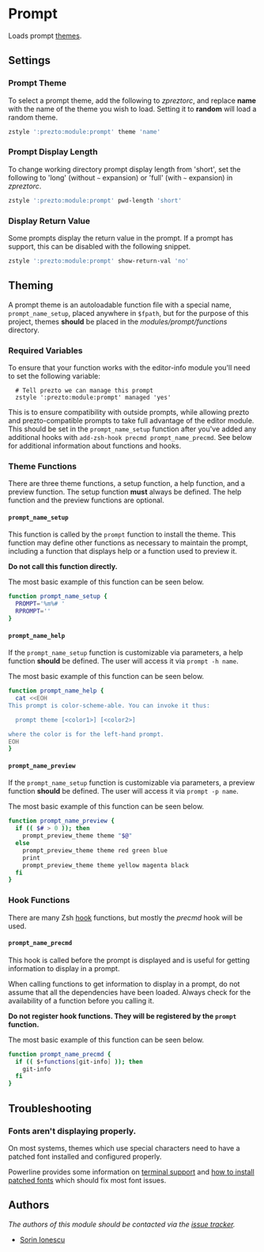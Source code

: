 Prompt
======

Loads prompt [themes][1].

Settings
--------

### Prompt Theme

To select a prompt theme, add the following to *zpreztorc*, and replace **name**
with the name of the theme you wish to load. Setting it to **random** will load
a random theme.

```sh
zstyle ':prezto:module:prompt' theme 'name'
```

### Prompt Display Length

To change working directory prompt display length from 'short', set the
following to 'long' (without `~` expansion) or 'full' (with `~` expansion)
in *zpreztorc*.

```sh
zstyle ':prezto:module:prompt' pwd-length 'short'
```

### Display Return Value

Some prompts display the return value in the prompt. If a prompt has support,
this can be disabled with the following snippet.

```sh
zstyle ':prezto:module:prompt' show-return-val 'no'
```

Theming
-------

A prompt theme is an autoloadable function file with a special name,
`prompt_name_setup`, placed anywhere in `$fpath`, but for the purpose of this
project, themes **should** be placed in the *modules/prompt/functions*
directory.

### Required Variables

To ensure that your function works with the editor-info module you'll need to
set the following variable:

```
  # Tell prezto we can manage this prompt
  zstyle ':prezto:module:prompt' managed 'yes'
```

This is to ensure compatibility with outside prompts, while allowing prezto
and prezto-compatible prompts to take full advantage of the editor module.
This should be set in the `prompt_name_setup` function after you've added
any additional hooks with `add-zsh-hook precmd prompt_name_precmd`. See below
for additional information about functions and hooks.

### Theme Functions

There are three theme functions, a setup function, a help function, and
a preview function. The setup function **must** always be defined. The help
function and the preview functions are optional.

#### `prompt_name_setup`

This function is called by the `prompt` function to install the theme. This
function may define other functions as necessary to maintain the prompt,
including a function that displays help or a function used to preview it.

**Do not call this function directly.**

The most basic example of this function can be seen below.

```sh
function prompt_name_setup {
  PROMPT='%m%# '
  RPROMPT=''
}
```

#### `prompt_name_help`

If the `prompt_name_setup` function is customizable via parameters, a help
function **should** be defined. The user will access it via `prompt -h name`.

The most basic example of this function can be seen below.

```sh
function prompt_name_help {
  cat <<EOH
This prompt is color-scheme-able. You can invoke it thus:

  prompt theme [<color1>] [<color2>]

where the color is for the left-hand prompt.
EOH
}
```

#### `prompt_name_preview`

If the `prompt_name_setup` function is customizable via parameters, a preview
function **should** be defined. The user will access it via `prompt -p name`.

The most basic example of this function can be seen below.

```sh
function prompt_name_preview {
  if (( $# > 0 )); then
    prompt_preview_theme theme "$@"
  else
    prompt_preview_theme theme red green blue
    print
    prompt_preview_theme theme yellow magenta black
  fi
}
```

### Hook Functions

There are many Zsh [hook][2] functions, but mostly the *precmd* hook will be
used.

#### `prompt_name_precmd`

This hook is called before the prompt is displayed and is useful for getting
information to display in a prompt.

When calling functions to get information to display in a prompt, do not assume
that all the dependencies have been loaded. Always check for the availability of
a function before you calling it.

**Do not register hook functions. They will be registered by the `prompt` function.**

The most basic example of this function can be seen below.

```sh
function prompt_name_precmd {
  if (( $+functions[git-info] )); then
    git-info
  fi
}
```

Troubleshooting
---------------

### Fonts aren't displaying properly.

On most systems, themes which use special characters need to have a patched font
installed and configured properly.

Powerline provides some information on [terminal support][4] and [how to install
patched fonts][5] which should fix most font issues.


Authors
-------

*The authors of this module should be contacted via the [issue tracker][3].*

  - [Sorin Ionescu](https://github.com/sorin-ionescu)

[1]: http://zsh.sourceforge.net/Doc/Release/User-Contributions.html#Prompt-Themes
[2]: http://zsh.sourceforge.net/Doc/Release/Functions.html#Hook-Functions
[3]: https://github.com/sorin-ionescu/prezto/issues
[4]: http://powerline.readthedocs.io/en/master/usage.html#terminal-emulator-requirements
[5]: http://powerline.readthedocs.io/en/latest/installation.html#fonts-installation
